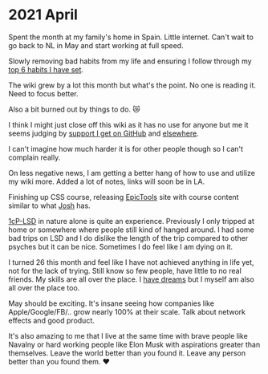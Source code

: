 # 2021 April

Spent the month at my family's home in Spain. Little internet. Can't wait to go back to NL in May and start working at full speed.

Slowly removing bad habits from my life and ensuring I follow through my [top 6 habits I have set](../../focusing/habits.md).

The wiki grew by a lot this month but what's the point. No one is reading it. Need to focus better.

Also a bit burned out by things to do. 😿

I think I might just close off this wiki as it has no use for anyone but me it seems judging by [support I get on GitHub](https://github.com/sponsors/nikitavoloboev) and [elsewhere](https://gumroad.com/l/everything-i-know).

I can't imagine how much harder it is for other people though so I can't complain really.

On less negative news, I am getting a better hang of how to use and utilize my wiki more. Added a lot of notes, links will soon be in LA.

Finishing up CSS course, releasing [EpicTools](https://epictools.dev) site with course content similar to what [Josh](https://twitter.com/JoshWComeau) has.

[1cP-LSD](https://en.wikipedia.org/wiki/1cP-LSD) in nature alone is quite an experience. Previously I only tripped at home or somewhere where people still kind of hanged around. I had some bad trips on LSD and I do dislike the length of the trip compared to other psyches but it can be nice. Sometimes I do feel like I am dying on it.

I turned 26 this month and feel like I have not achieved anything in life yet, not for the lack of trying. Still know so few people, have little to no real friends. My skills are all over the place. I [have dreams](https://twitter.com/PDLComics/status/1387798834361761794) but I myself am also all over the place too.

May should be exciting. It's insane seeing how companies like Apple/Google/FB/.. grow nearly 100% at their scale. Talk about network effects and good product.

It's also amazing to me that I live at the same time with brave people like Navalny or hard working people like Elon Musk with aspirations greater than themselves. Leave the world better than you found it. Leave any person better than you found them. ♥️
